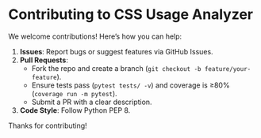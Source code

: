 # Contributing to CSS Usage Analyzer

We welcome contributions! Here’s how you can help:

1. **Issues**: Report bugs or suggest features via GitHub Issues.
2. **Pull Requests**:
   - Fork the repo and create a branch (`git checkout -b feature/your-feature`).
   - Ensure tests pass (`pytest tests/ -v`) and coverage is ≥80% (`coverage run -m pytest`).
   - Submit a PR with a clear description.
3. **Code Style**: Follow Python PEP 8.

Thanks for contributing!